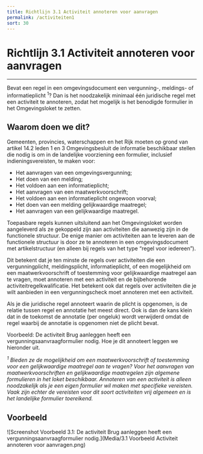 ```yaml
---
title: Richtlijn 3.1 Activiteit annoteren voor aanvragen 
permalink: /activiteiten1
sort: 30
---
```


# Richtlijn 3.1 Activiteit annoteren voor aanvragen
----------------

Bevat een regel in een omgevingsdocument een vergunning-, meldings- of informatieplicht <sup>1</sup>? Dan is het noodzakelijk minimaal één juridische regel met een activiteit te annoteren, zodat het mogelijk is het benodigde formulier in het Omgevingsloket te zetten. 

## Waarom doen we dit?

Gemeenten, provincies, waterschappen en het Rijk moeten op grond van artikel 14.2 leden 1 en 3 Omgevingsbesluit de informatie beschikbaar stellen die nodig is om in de landelijke voorziening een formulier, inclusief indieningsvereisten, te maken voor:  

- Het aanvragen van een omgevingsvergunning;  
- Het doen van een melding;  
- Het voldoen aan een informatieplicht;  
- Het aanvragen van een maatwerkvoorschrift;  
- Het voldoen aan een informatieplicht ongewoon voorval;  
- Het doen van een melding gelijkwaardige maatregel;  
- Het aanvragen van een gelijkwaardige maatregel.  

Toepasbare regels kunnen uitsluitend aan het Omgevingsloket worden aangeleverd als ze gekoppeld zijn aan activiteiten die aanwezig zijn in de functionele structuur. De enige manier om activiteiten aan te leveren aan de functionele structuur is door ze te annoteren in een omgevingsdocument met artikelstructuur (en alleen bij regels van het type “regel voor iedereen”).  

Dit betekent dat je ten minste de regels over activiteiten die een vergunningplicht, meldingsplicht, informatieplicht, of een mogelijkheid om een maatwerkvoorschrift of toestemming voor gelijkwaardige maatregel aan te vragen, moet annoteren met een activiteit en de bijbehorende activiteitregelkwalificatie. Het betekent ook dat regels over activiteiten die je wilt aanbieden in een vergunningscheck moet annoteren met een activiteit.  

Als je die juridische regel annoteert waarin de plicht is opgenomen, is de relatie tussen regel en annotatie het meest direct. Ook is dan de kans klein dat in de toekomst de annotatie (per ongeluk) wordt verwijderd omdat de regel waarbij de annotatie is opgenomen niet de plicht bevat. 

Voorbeeld: De activiteit Brug aanleggen heeft een vergunningsaanvraagformulier nodig. Hoe je dit annoteert leggen we hieronder uit.  

_<sup>1</sup> Bieden ze de mogelijkheid om een maatwerkvoorschrift of toestemming voor een gelijkwaardige maatregel aan te vragen? Voor het aanvragen van maatwerkvoorschriften en gelijkwaardige maatregelen zijn algemene formulieren in het loket beschikbaar. Annoteren van een activiteit is alleen noodzakelijk als je een eigen formulier wil maken met specifieke vereisten. Vaak zijn echter de vereisten voor dit soort activiteiten vrij algemeen en is het landelijke formulier toereikend._

**Voorbeeld**
----------------
![Screenshot Voorbeeld 3.1: De activiteit Brug aanleggen heeft een vergunningsaanvraagformulier nodig.](Media/3.1 Voorbeeld Activiteit annoteren voor aanvragen.png)
